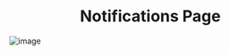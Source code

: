 **<h1 align='center'>Notifications Page</h1>** 
![image](https://github.com/hiofadlikaakbar/Notifications-Page/assets/89866871/8e7c9102-6280-47ed-b6f3-a73a5c90e2d6)
